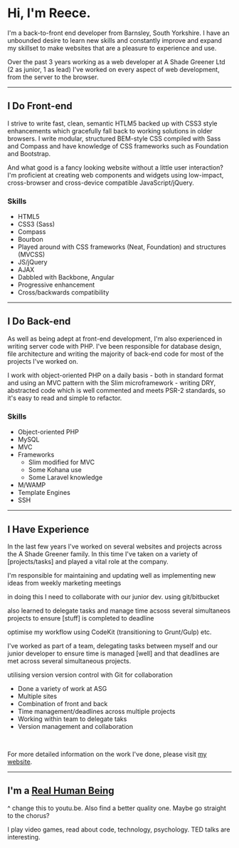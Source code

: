 # Hi, I'm Reece.

I'm a back-to-front end developer from Barnsley, South Yorkshire. I have an unbounded desire to learn new skills and constantly improve and expand my skillset to make websites that are a pleasure to experience and use.

Over the past 3 years working as a web developer at A Shade Greener Ltd (2 as junior, 1 as lead) I've worked on every aspect of web development, from the server to the browser.

---


## I Do Front-end
I strive to write fast, clean, semantic HTLM5 backed up with CSS3 style enhancements which gracefully fall back to working solutions in older browsers. I write modular, structured BEM-style CSS compiled with Sass and Compass and have knowledge of CSS frameworks such as Foundation and Bootstrap.

And what good is a fancy looking website without a little user interaction? I'm proficient at creating web components and widgets using low-impact, cross-browser and cross-device compatible JavaScript/jQuery.

### Skills
- HTML5
- CSS3 (Sass)
- Compass
- Bourbon
- Played around with CSS frameworks (Neat, Foundation) and structures (MVCSS)
- JS/jQuery
- AJAX
- Dabbled with Backbone, Angular
- Progressive enhancement
- Cross/backwards compatibility

---

## I Do Back-end
As well as being adept at front-end development, I'm also experienced in writing server code with PHP. I've been responsible for database design, file architecture and writing the majority of back-end code for most of the projects I've worked on.

I work with object-oriented PHP on a daily basis - both in standard format and using an MVC pattern with the Slim microframework - writing DRY, abstracted code which is well commented and meets PSR-2 standards, so it's easy to read and simple to refactor.

### Skills
- Object-oriented PHP
- MySQL
- MVC
- Frameworks
	- Slim modified for MVC
	- Some Kohana use
	- Some Laravel knowledge
- M/WAMP
- Template Engines
- SSH

---

## I Have Experience
In the last few years I've worked on several websites and projects across the A Shade Greener family. In this time I've taken on a variety of [projects/tasks] and played a vital role at the company.

I'm responsible for maintaining and updating  well as implementing new ideas from weekly marketing meetings

in doing this I need to collaborate with our junior dev. using git/bitbucket

also learned to delegate tasks and manage time acsoss several simultaneos projects to ensure [stuff] is completed to deadline

optimise my workflow using CodeKit (transitioning to Grunt/Gulp) etc.

I've worked as part of a team, delegating tasks between myself and our junior developer to ensure time is managed [well] and that deadlines are met across several simultaneous projects.

utilising version version control with Git for collaboration

- Done a variety of work at ASG
- Multiple sites
- Combination of front and back
- Time management/deadlines across multiple projects
- Working within team to delegate taks
- Version management and collaboration

<br>

For more detailed information on the work I've done, please visit [my website](http://rsellars.dev/work).

---


## I'm a [Real Human Being](http://www.youtube.com/watch?v=-DSVDcw6iW8)
^ change this to youtu.be. Also find a better quality one. Maybe go straight to the chorus?

I play video games, read about code, technology, psychology. TED talks are interesting.
